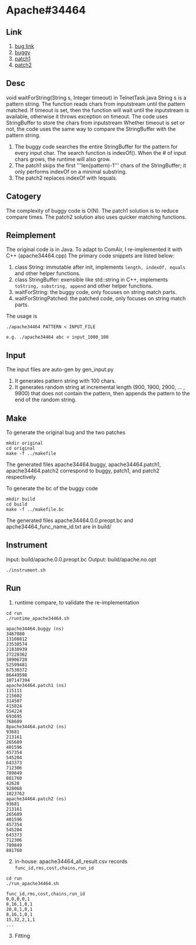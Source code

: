 # Apache#34464

## Link

1. [bug link](https://bz.apache.org/bugzilla/show_bug.cgi?id=34464_)
2. [buggy](https://bz.apache.org/bugzilla/attachment.cgi?id=18328&action=diff)
3. [patch1](https://bz.apache.org/bugzilla/attachment.cgi?id=18328&action=diff)
4. [patch2](https://svn.apache.org/viewvc/ant/core/trunk/src/main/org/apache/tools/ant/taskdefs/optional/net/TelnetTask.java?view=markup&pathrev=677887)

## Desc

void waitForString(String s, Integer timeout) in TelnetTask.java
String s is a pattern string. 
The function reads chars from inputstream until the pattern matched.
If timeout is set, then the function will wait until the inputstream is available, otherwise it throws exception on timeout.
The code uses StringBuffer to store the chars from inputstream
Whether timeout is set or not, the code uses the same way to compare the StringBuffer with the pattern string.

1. The buggy code searches the entire StringBuffer for the pattern for every input char. The search function is indexOf(). When the # of input chars grows, the runtime will also grow.
2. The patch1 skips the first '''len(pattern)-1''' chars of the StringBuffer; it only performs indexOf on a minimal substring.
3. The patch2 replaces indexOf with !equals.

## Catogery

The complexity of buggy code is O(N).
The patch1 solution is to reduce compare times.
The patch2 solution also uses quicker matching functions.

## Reimplement

The original code is in Java. To adapt to ComAir, I re-implemented it with C++ (apache34464.cpp)
The primary code snippets are listed below:

1. class String: immutable after init, implements ```length, indexOf, equals``` and other helper functions.
2. class StringBuffer: exensible like std::string in C++, implements ```toString, substring, append``` and other helper functions.
3. waitForString: the buggy code, only focuses on string match parts.
4. waitForStringPatched: the patched code, only focuses on string match parts.

The usage is

```
./apache34464 PATTERN < INPUT_FILE

e.g. ./apache34464 abc < input_1000_100
```

## Input

The input files are auto-gen by gen_input.py

1. It generates pattern string with 100 chars.
2. It generates random string at incremental length (900, 1900, 2900, ... , 9900) that does not contain the pattern, then appends the pattern to the end of the random string.

## Make

To generate the original bug and the two patches

```
mkdir original
cd original
make -f ../makefile
```
The generated files apache34464.buggy, apache34464.patch1, apache34464.patch2 correspond to buggy, patch1, and patch2 respectively.

To generate the bc of the buggy code

```
mkdir build
cd build
make -f ../makefile.bc
```
The generated files apache34464.0.0.preopt.bc and apche34464_func_name_id.txt are in build/

## Instrument

Input: build/apache.0.0.preopt.bc
Output: build/apache.no.opt

```
./instrument.sh
``` 
## Run

1. runtime compare, to validate the re-implementation
```
cd run
./runtime_apache34464.sh
```
```
apache34464.buggy (ns)
3467080
13108812
23538574
21830939
27228362
38906720
52599481
67530372
86449598
107147394
apache34464.patch1 (ns)
115111
215602
314507
415024
554224
693695
768689
8pache34464.patch2 (ns)
93681
213161
265689
401596
457354
545204
643373
712306
789849
881760
42628
928068
1023762
apache34464.patch2 (ns)
93681
213161
265689
401596
457354
545204
643373
712306
789849
881760
```

2. in-house: apache34464_all_result.csv records ```func_id,rms,cost,chains,run_id```
```
cd run
./run_apache34464.sh
```
```
func_id,rms,cost,chains,run_id
0,0,0,0,1
8,16,1,0,1
20,8,1,0,1
8,16,1,0,1
15,32,2,1,1
...

```

3. Fitting

